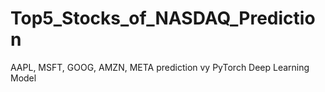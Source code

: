 # Top5_Stocks_of_NASDAQ_Prediction
AAPL, MSFT, GOOG, AMZN, META prediction vy PyTorch Deep Learning Model
